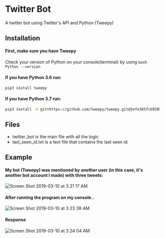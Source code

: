 

# Twitter Bot

A twitter bot using Twitter's API and Python (Tweepy)

## Installation

#### First, make sure you have Tweepy
Check your version of Python on your console(terminal) by using ```bash Python --version ```

#### If you have Python 3.6 run:
```
pip3 install tweepy
```

#### If you have Python 3.7 run: 
```bash
pip3 install -U git+https://github.com/tweepy/tweepy.git@2efe385fc69385b57733f747ee62e6be12a1338b
```
## Files

* twitter_bot is the main file with all the logic
* last_seen_id.txt is a text file that contains the last seen id. 

## Example

#### My bot (Tweepy) was mentioned by another user (in this case, it's another bot account I made) with three tweets:

![Screen Shot 2019-03-10 at 3 21 17 AM](https://user-images.githubusercontent.com/37157448/54082456-26a78400-42e4-11e9-9303-14ab6f36fbf8.png)

#### After running the program on my console..

![Screen Shot 2019-03-10 at 3 23 38 AM](https://user-images.githubusercontent.com/37157448/54082470-5eaec700-42e4-11e9-9484-47fd9dc73924.png)

#### Response

![Screen Shot 2019-03-10 at 3 24 04 AM](https://user-images.githubusercontent.com/37157448/54082483-800fb300-42e4-11e9-9ebe-579428bc78d1.png)




